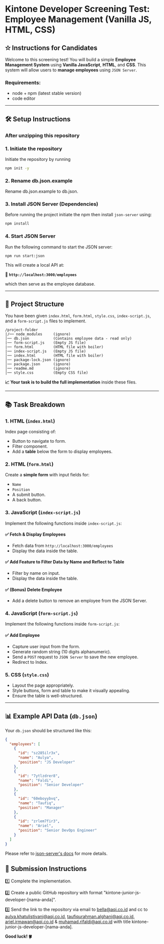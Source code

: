 # **Kintone Developer Screening Test: Employee Management (Vanilla JS, HTML, CSS)**

## **✫ Instructions for Candidates**

Welcome to this screening test! You will build a simple **Employee Management System** using **Vanilla JavaScript**, **HTML**, and **CSS**. This system will allow users to **manage employees** using `JSON Server`.

### Requirements:

- node + npm (latest stable version)
- code editor

---

## **🛠 Setup Instructions**

### After unzipping this repository

### **1. Initiate the repository**

Initiate the repository by running

```sh
npm init -y
```

### **2. Rename db.json.example**

Rename db.json.example to db.json.

### **3. Install JSON Server (Dependencies)**

Before running the project initiate the npm then install `json-server` using:

```sh
npm install
```

### **4. Start JSON Server**

Run the following command to start the JSON server:

```sh
npm run start:json
```

This will create a local API at:

**🔗 `http://localhost:3000/employees`**

which then serve as the employee database.

---

## **📁 Project Structure**

You have been given `index.html`, `form.html`, `style.css`, `index-script.js`, and a `form-script.js` files to implement.

```
/project-folder
|/── node_modules     (ignore)
│── db.json           (Contains employee data - read only)
|── form-script.js    (Empty JS file)
|── form.html         (HTML file with boiler)
|── index-script.js   (Empty JS file)
│── index.html        (HTML file with boiler)
│── package-lock.json (ignore)
│── package.json      (ignore)
│── readme.md         (ignore)
│── style.css         (Empty CSS file)
```

**📈 Your task is to build the full implementation** inside these files.

---

## **📚 Task Breakdown**

### **1. HTML (`index.html`)**

Index page consisting of:

- Button to navigate to form.
- Filter component.
- Add a **table** below the form to display employees.

### **2. HTML (`form.html`)**

Create a **simple form** with input fields for:

- `Name`
- `Position`
- A submit button.
- A back button.

### **3. JavaScript (`index-script.js`)**

Implement the following functions inside `index-script.js`:

#### ✅ **Fetch & Display Employees**

- Fetch data from `http://localhost:3000/employees`
- Display the data inside the table.

#### ✅ **Add Feature to Filter Data by Name and Reflect to Table**

- Filter by name on input.
- Display the data inside the table.

#### ✅ **(Bonus) Delete Employee**

- Add a delete button to remove an employee from the JSON Server.

### **4. JavaScript (`form-script.js`)**

Implement the following functions inside `form-script.js`:

#### ✅ **Add Employee**

- Capture user input from the form.
- Generate random string (10 digits alphanumeric).
- Send a `POST` request to `JSON Server` to save the new employee.
- Redirect to Index.

### **5. CSS (`style.css`)**

- Layout the page appropriately.
- Style buttons, form and table to make it visually appealing.
- Ensure the table is well-structured.

---

## **📊 Example API Data (`db.json`)**

Your `db.json` should be structured like this:

```json
{
  "employees": [
    {
      "id": "sz285ilr3x",
      "name": "Aulya",
      "position": "JS Developer"
    },
    {
      "id": "7ytlzdrer8",
      "name": "Faldi",
      "position": "Senior Developer"
    },
    {
      "id": "60eboyybvq",
      "name": "Taufiq",
      "position": "Manager"
    },
    {
      "id": "zrlem7fir3",
      "name": "Ariel",
      "position": "Senior DevOps Engineer"
    }
  ]
}
```

Please refer to [json-server's docs](https://www.npmjs.com/package/json-server) for more details.

## **📄 Submission Instructions**

1️⃣ Complete the implementation.

2️⃣ Create a public GitHub repository with format "kintone-junior-js-developer-[nama-anda]".

3️⃣ Send the link to the repository via email to bella@aqi.co.id and cc to aulya.khatulistivani@aqi.co.id, taufiqurahman.alghani@aqi.co.id, ariel.irmawan@aqi.co.id & muhamad.rifaldi@aqi.co.id with title kintone-junior-js-developer-[nama-anda].

**Good luck! 🍀**

